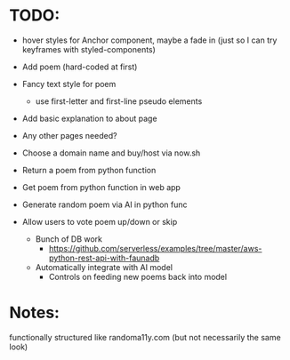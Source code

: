 # TODO:

* hover styles for Anchor component, maybe a fade in (just so I can try keyframes with styled-components)
* Add poem (hard-coded at first)
* Fancy text style for poem
  * use first-letter and first-line pseudo elements
* Add basic explanation to about page

* Any other pages needed?

* Choose a domain name and buy/host via now.sh

* Return a poem from python function
* Get poem from python function in web app
* Generate random poem via AI in python func
* Allow users to vote poem up/down or skip
  * Bunch of DB work
    * https://github.com/serverless/examples/tree/master/aws-python-rest-api-with-faunadb
  * Automatically integrate with AI model
    * Controls on feeding new poems back into model

# Notes:

functionally structured like randoma11y.com (but not necessarily the same look)
